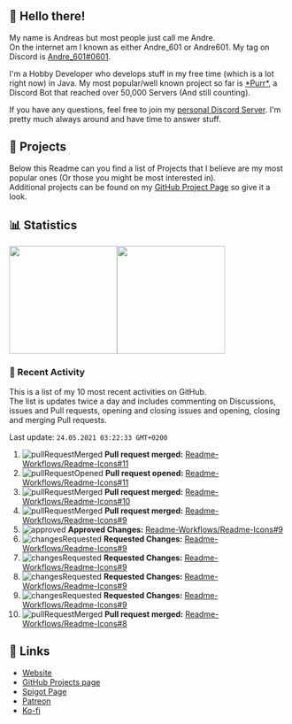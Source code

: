 <!-- Links -->
[andre]: https://discord.bio/p/andre601
[purr]: https://purrbot.site
[discord]: https://discord.gg/6dazXp6
[website]: https://andre601.ch
[github]: https://andre601.ch/projects
[spigot]: https://www.spigotmc.org/resources/authors/56829/
[patreon]: https://patreon.com/andre_601
[ko-fi]: https://ko-fi.com/andre_601

## 👋 Hello there!
My name is Andreas but most people just call me Andre.  
On the internet am I known as either Andre_601 or Andre601. My tag on Discord is [Andre_601#0601][andre].

I'm a Hobby Developer who develops stuff in my free time (which is a lot right now) in Java. My most popular/well known project so far is [\*Purr\*][purr], a Discord Bot that reached over 50,000 Servers (And still counting).

If you have any questions, feel free to join my [personal Discord Server][discord]. I'm pretty much always around and have time to answer stuff.

## 📁 Projects
Below this Readme can you find a list of Projects that I believe are my most popular ones (Or those you might be most interested in).  
Additional projects can be found on my [GitHub Project Page][github] so give it a look.

## 📊 Statistics
<img height="195px" src="https://github-readme-stats.vercel.app/api?username=Andre601&show_icons=true&hide_rank=true&title_color=3498db&bg_color=ffffff00&text_color=718096&disable_animations=true"><img height="195px" src="https://github-readme-stats.vercel.app/api/top-langs?username=Andre601&layout=compact&title_color=3498db&bg_color=ffffff00&text_color=718096">

### 📜 Recent Activity
This is a list of my 10 most recent activities on GitHub.  
The list is updates twice a day and includes commenting on Discussions, issues and Pull requests, opening and closing issues and opening, closing and merging Pull requests.

<!--RECENT_ACTIVITY:last_update-->
Last update: `24.05.2021 03:22:33 GMT+0200`
<!--RECENT_ACTIVITY:last_update_end-->
<!--RECENT_ACTIVITY:start-->
1. ![pullRequestMerged] **Pull request merged:** [Readme-Workflows/Readme-Icons#11](https://github.com/Readme-Workflows/Readme-Icons/pull/11)
2. ![pullRequestOpened] **Pull request opened:** [Readme-Workflows/Readme-Icons#11](https://github.com/Readme-Workflows/Readme-Icons/pull/11)
3. ![pullRequestMerged] **Pull request merged:** [Readme-Workflows/Readme-Icons#10](https://github.com/Readme-Workflows/Readme-Icons/pull/10)
4. ![pullRequestMerged] **Pull request merged:** [Readme-Workflows/Readme-Icons#9](https://github.com/Readme-Workflows/Readme-Icons/pull/9)
5. ![approved] **Approved Changes:** [Readme-Workflows/Readme-Icons#9](https://github.com/Readme-Workflows/Readme-Icons/pull/9#pullrequestreview-666265430)
6. ![changesRequested] **Requested Changes:** [Readme-Workflows/Readme-Icons#9](https://github.com/Readme-Workflows/Readme-Icons/pull/9#pullrequestreview-666263002)
7. ![changesRequested] **Requested Changes:** [Readme-Workflows/Readme-Icons#9](https://github.com/Readme-Workflows/Readme-Icons/pull/9#pullrequestreview-666263002)
8. ![changesRequested] **Requested Changes:** [Readme-Workflows/Readme-Icons#9](https://github.com/Readme-Workflows/Readme-Icons/pull/9#pullrequestreview-666261336)
9. ![changesRequested] **Requested Changes:** [Readme-Workflows/Readme-Icons#9](https://github.com/Readme-Workflows/Readme-Icons/pull/9#pullrequestreview-666261336)
10. ![pullRequestMerged] **Pull request merged:** [Readme-Workflows/Readme-Icons#8](https://github.com/Readme-Workflows/Readme-Icons/pull/8)
<!--RECENT_ACTIVITY:end-->

## 🔗 Links
- [Website]
- [GitHub Projects page][github]
- [Spigot Page][spigot]
- [Patreon]
- [Ko-fi]

<!-- Badges -->
[issueOpened]: https://cdn.jsdelivr.net/gh/Readme-Workflows/Readme-Icons@main/icons/octicons/IssueOpenedOld.svg
[issueClosed]: https://cdn.jsdelivr.net/gh/Readme-Workflows/Readme-Icons@main/icons/octicons/IssueClosedOld.svg

[pullRequestOpened]: https://cdn.jsdelivr.net/gh/Readme-Workflows/Readme-Icons@main/icons/octicons/PullRequestOpened.svg
[pullRequestClosed]: https://cdn.jsdelivr.net/gh/Readme-Workflows/Readme-Icons@main/icons/octicons/PullRequestClosed.svg
[pullRequestMerged]: https://cdn.jsdelivr.net/gh/Readme-Workflows/Readme-Icons@main/icons/octicons/PullRequestMerged.svg

[comment]: https://cdn.jsdelivr.net/gh/Readme-Workflows/Readme-Icons@main/icons/octicons/Comment.svg

[changesRequested]: https://cdn.jsdelivr.net/gh/Readme-Workflows/Readme-Icons@main/icons/octicons/RequestedChanges.svg
[approved]: https://cdn.jsdelivr.net/gh/Readme-Workflows/Readme-Icons@main/icons/octicons/ApprovedChanges.svg
[repoCreated]: https://cdn.jsdelivr.net/gh/Readme-Workflows/Readme-Icons@main/icons/octicons/Repository.svg

[release]: https://cdn.jsdelivr.net/gh/Readme-Workflows/Readme-Icons@main/icons/octicons/Release.svg
[star]: https://cdn.jsdelivr.net/gh/Readme-Workflows/Readme-Icons@main/icons/octicons/StarredRepository.svg
[wiki]: https://cdn.jsdelivr.net/gh/Readme-Workflows/Readme-Icons@main/icons/octicons/Wiki.svg

